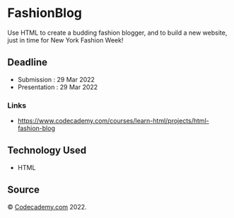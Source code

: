 # FashionBlog
Use HTML to create a budding fashion blogger, and to build a new website, just in time for New York Fashion Week!

## Deadline

- Submission    : 29 Mar 2022
- Presentation  : 29 Mar 2022

### Links

- https://www.codecademy.com/courses/learn-html/projects/html-fashion-blog

## Technology Used

- HTML

## Source
&copy; [Codecademy.com](https://codecademy.com) 2022.
